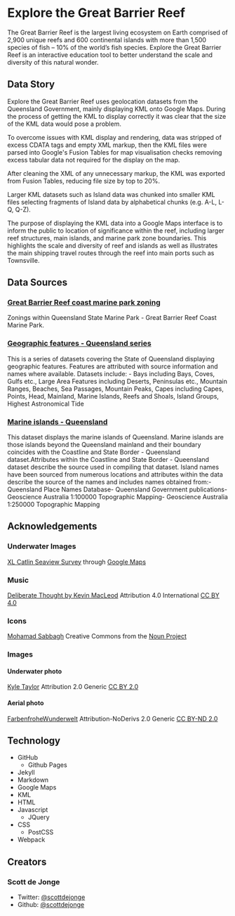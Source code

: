 # Explore the Great Barrier Reef

The Great Barrier Reef is the largest living ecosystem on Earth comprised of 2,900 unique reefs and 600 continental islands with more than 1,500 species of fish – 10% of the world’s fish species. Explore the Great Barrier Reef is an interactive education tool to better understand the scale and diversity of this natural wonder.

## Data Story

Explore the Great Barrier Reef uses geolocation datasets from the Queensland Government, mainly displaying KML onto Google Maps. During the process of getting the KML to display correctly it was clear that the size of the KML data would pose a problem.

To overcome issues with KML display and rendering, data was stripped of excess CDATA tags and empty XML markup, then the KML files were parsed into Google's Fusion Tables for map visualisation checks removing excess tabular data not required for the display on the map.

After cleaning the XML of any unnecessary markup, the KML was exported from Fusion Tables, reducing file size by top to 20%.

Larger KML datasets such as Island data was chunked into smaller KML files selecting fragments of Island data by alphabetical chunks (e.g. A-L, L-Q, Q-Z).

The purpose of displaying the KML data into a Google Maps interface is to inform the public to location of significance within the reef, including larger reef structures, main islands, and marine park zone boundaries. This highlights the scale and diversity of reef and islands as well as illustrates the main shipping travel routes through the reef into main ports such as Townsville.

## Data Sources

### [Great Barrier Reef coast marine park zoning](https://data.qld.gov.au/dataset/great-barrier-reef-coast-marine-park-zoning)

Zonings within Queensland State Marine Park - Great Barrier Reef Coast Marine Park.

### [Geographic features - Queensland series](https://data.qld.gov.au/dataset/geographic-features-queensland-series)

This is a series of datasets covering the State of Queensland displaying geographic features. Features are attributed with source information and names where available. Datasets include: - Bays including Bays, Coves, Gulfs etc., Large Area Features including Deserts, Peninsulas etc., Mountain Ranges, Beaches, Sea Passages, Mountain Peaks, Capes including Capes, Points, Head, Mainland, Marine Islands, Reefs and Shoals, Island Groups, Highest Astronomical Tide

### [Marine islands - Queensland](https://data.qld.gov.au/dataset/marine-islands-queensland)

This dataset displays the marine islands of Queensland. Marine islands are those islands beyond the Queensland mainland and their boundary coincides with the Coastline and State Border - Queensland dataset.Attributes within the Coastline and State Border - Queensland dataset describe the source used in compiling that dataset. Island names have been sourced from numerous locations and attributes within the data describe the source of the names and includes names obtained from:- Queensland Place Names Database- Queensland Government publications- Geoscience Australia 1:100000 Topographic Mapping- Geoscience Australia 1:250000 Topographic Mapping

## Acknowledgements

### Underwater Images

[XL Catlin Seaview Survey](http://catlinseaviewsurvey.com/) through [Google Maps](https://www.google.com.au/maps/)

### Music

[Deliberate Thought by Kevin MacLeod](http://incompetech.com/music/royalty-free/?keywords=deliberate+thought) Attribution 4.0 International [CC BY 4.0](https://creativecommons.org/licenses/by/4.0/)

### Icons

[Mohamad Sabbagh](https://thenounproject.com/Jetro/) Creative Commons from the [Noun Project](https://thenounproject.com/Msabbagh/collection/the-sea/?oq=reef&cidx=0&i=97733)

### Images

#### Underwater photo

[Kyle Taylor](https://www.flickr.com/photos/kyletaylor/) Attribution 2.0 Generic [CC BY 2.0](https://creativecommons.org/licenses/by/2.0/) 

#### Aerial photo

[FarbenfroheWunderwelt](https://www.flickr.com/photos/farbenfrohewunderwelt/) Attribution-NoDerivs 2.0 Generic [CC BY-ND 2.0](https://creativecommons.org/licenses/by-nd/2.0/) 

## Technology

* GitHub
  * Github Pages
* Jekyll
* Markdown
* Google Maps
* KML
* HTML
* Javascript
  * JQuery
* CSS
  * PostCSS
* Webpack

## Creators

### Scott de Jonge

* Twitter: [@scottdejonge](https://twitter.com/scottdejonge)
* Github: [@scottdejonge](https://github.com/scottdejonge)